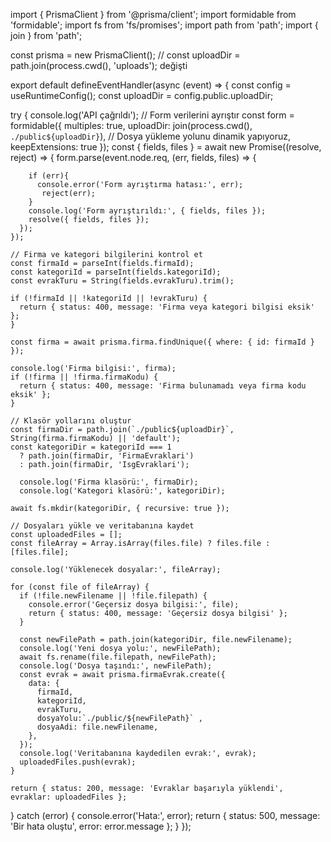 import { PrismaClient } from '@prisma/client';
import formidable from 'formidable';
import fs from 'fs/promises';
import path from 'path';
import { join } from 'path';

const prisma = new PrismaClient();
// const uploadDir = path.join(process.cwd(), 'uploads'); değişti

export default defineEventHandler(async (event) => {
  const config = useRuntimeConfig();
  const uploadDir = config.public.uploadDir;

  try {
    console.log('API çağrıldı');
    // Form verilerini ayrıştır
    const form = formidable({ 
      multiples: true, 
      uploadDir: join(process.cwd(), `./public${uploadDir}`), // Dosya yükleme yolunu dinamik yapıyoruz, 
      keepExtensions: true });
    const { fields, files } = await new Promise((resolve, reject) => {
      form.parse(event.node.req, (err, fields, files) => {

        if (err){
          console.error('Form ayrıştırma hatası:', err);
           reject(err);
        }
        console.log('Form ayrıştırıldı:', { fields, files });
        resolve({ fields, files });
      });
    });

    // Firma ve kategori bilgilerini kontrol et
    const firmaId = parseInt(fields.firmaId);
    const kategoriId = parseInt(fields.kategoriId);
    const evrakTuru = String(fields.evrakTuru).trim();

    if (!firmaId || !kategoriId || !evrakTuru) {
      return { status: 400, message: 'Firma veya kategori bilgisi eksik' };
    }

    const firma = await prisma.firma.findUnique({ where: { id: firmaId } });

    console.log('Firma bilgisi:', firma);
    if (!firma || !firma.firmaKodu) {
      return { status: 400, message: 'Firma bulunamadı veya firma kodu eksik' };
    }

    // Klasör yollarını oluştur
    const firmaDir = path.join(`./public${uploadDir}`, String(firma.firmaKodu) || 'default');
    const kategoriDir = kategoriId === 1
      ? path.join(firmaDir, 'FirmaEvraklari')
      : path.join(firmaDir, 'IsgEvraklari');

      console.log('Firma klasörü:', firmaDir);
      console.log('Kategori klasörü:', kategoriDir);

    await fs.mkdir(kategoriDir, { recursive: true });

    // Dosyaları yükle ve veritabanına kaydet
    const uploadedFiles = [];
    const fileArray = Array.isArray(files.file) ? files.file : [files.file];

    console.log('Yüklenecek dosyalar:', fileArray);

    for (const file of fileArray) {
      if (!file.newFilename || !file.filepath) {
        console.error('Geçersiz dosya bilgisi:', file);
        return { status: 400, message: 'Geçersiz dosya bilgisi' };
      }

      const newFilePath = path.join(kategoriDir, file.newFilename);
      console.log('Yeni dosya yolu:', newFilePath);
      await fs.rename(file.filepath, newFilePath);
      console.log('Dosya taşındı:', newFilePath);
      const evrak = await prisma.firmaEvrak.create({
        data: {
          firmaId,
          kategoriId,
          evrakTuru,
          dosyaYolu:`./public/${newFilePath}` ,
          dosyaAdi: file.newFilename,
        },
      });
      console.log('Veritabanına kaydedilen evrak:', evrak);
      uploadedFiles.push(evrak);
    }

    return { status: 200, message: 'Evraklar başarıyla yüklendi', evraklar: uploadedFiles };
  } catch (error) {
    console.error('Hata:', error);
    return { status: 500, message: 'Bir hata oluştu', error: error.message };
  }
});
